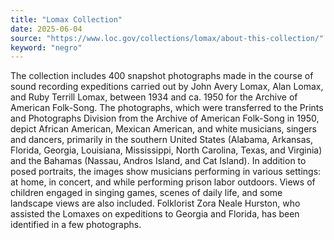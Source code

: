 ```yaml
---
title: "Lomax Collection"
date: 2025-06-04
source: "https://www.loc.gov/collections/lomax/about-this-collection/"
keyword: "negro"
---
```


The collection includes 400 snapshot photographs made in the course of sound recording expeditions carried out by John Avery Lomax, Alan Lomax, and Ruby Terrill Lomax, between 1934 and ca. 1950 for the Archive of American Folk-Song. The photographs, which were transferred to the Prints and Photographs Division from the Archive of American Folk-Song in 1950, depict African American, Mexican American, and white musicians, singers and dancers, primarily in the southern United States (Alabama, Arkansas, Florida, Georgia, Louisiana, Mississippi, North Carolina, Texas, and Virginia) and the Bahamas (Nassau, Andros Island, and Cat Island). In addition to posed portraits, the images show musicians performing in various settings: at home, in concert, and while performing prison labor outdoors. Views of children engaged in singing games, scenes of daily life, and some landscape views are also included. Folklorist Zora Neale Hurston, who assisted the Lomaxes on expeditions to Georgia and Florida, has been identified in a few photographs.

